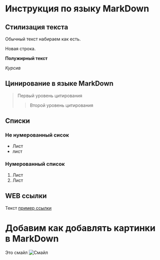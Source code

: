 # Инструкция по языку MarkDown

## Стилизация текста

Обычный текст набираем как есть.

Новая строка.

**Полужирный текст**

*Курсив*

## Цинирование в языке MarkDown

> Первый уровень цитирования
>> Второй уровень цитирования

## Списки

### Не нумерованный сисок

* Лист
* лист

### Нумерованный список

1. Лист
2. Лист

## WEB ссылки

Текст [пример ссылки](http.example.com "Всплывающая подсказка")

# Добавим как добавлять картинки в MarkDown

Это смайл
![Смайл](https://polotnos.cdnbro.com/posts/30825705-smailiki-razvodiashchie-rukami-8.jpg)